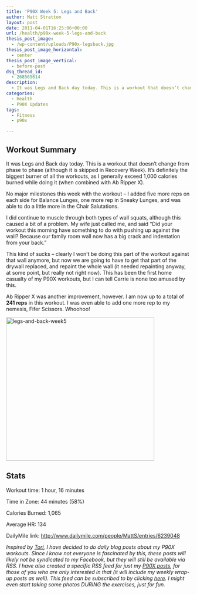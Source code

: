 ```yaml
---
title: 'P90X Week 5: Legs and Back'
author: Matt Stratton
layout: post
date: 2011-04-01T16:25:06+00:00
url: /health/p90x-week-5-legs-and-back
thesis_post_image:
  - /wp-content/uploads/P90x-legsback.jpg
thesis_post_image_horizontal:
  - center
thesis_post_image_vertical:
  - before-post
dsq_thread_id:
  - 268565614
description:
  - It was Legs and Back day today. This is a workout that doesn’t change from phase to phase (although it is skipped in Recovery Week). It’s definitely the biggest burner of all the workouts, as I generally exceed 1,000 calories burned while doing it (when combined with Ab Ripper X). However, it also included an unplanned bit of damage to our drywall.
categories:
  - Health
  - P90X Updates
tags:
  - Fitness
  - p90x

---
```

## Workout Summary

It was Legs and Back day today. This is a workout that doesn’t change from phase to phase (although it is skipped in Recovery Week). It’s definitely the biggest burner of all the workouts, as I generally exceed 1,000 calories burned while doing it (when combined with Ab Ripper X).

No major milestones this week with the workout – I added five more reps on each side for Balance Lunges, one more rep in Sneaky Lunges, and was able to do a little more in the Chair Salutations.

I did continue to muscle through both types of wall squats, although this caused a bit of a problem. My wife just called me, and said “Did your workout this morning have something to do with pushing up against the wall? Because our family room wall now has a big crack and indentation from your back.”

This kind of sucks – clearly I won’t be doing this part of the workout against that wall anymore, but now we are going to have to get that part of the drywall replaced, and repaint the whole wall (it needed repainting anyway, at some point, but really not right now). This has been the first home casualty of my P90X workouts, but I can tell Carrie is none too amused by this.

Ab Ripper X was another improvement, however. I am now up to a total of **241 reps** in this workout. I was even able to add one more rep to my nemesis, Fifer Scissors. Whoohoo!

[<img style="background-image: none; padding-left: 0px; padding-right: 0px; display: inline; padding-top: 0px; border: 0px;" title="legs-and-back-week5" src="/wp-content/uploads/legs-and-back-week5_thumb.png" border="0" alt="legs-and-back-week5" width="404" height="391" />][1]

## Stats

Workout time: 1 hour, 16 minutes
  
Time in Zone: 44 minutes (58%)
  
Calories Burned: 1,065
  
Average HR: 134
  
DailyMile link: <http://www.dailymile.com/people/MattS/entries/6239048>

_Inspired by [Tori][2], I have decided to do daily blog posts about my P90X workouts. Since I know not everyone is fascinated by this, these posts will likely not be syndicated to my Facebook, but they will still be available via RSS. I have also created a specific RSS feed for just my [P90X posts][3], for those of you who are only interested in that (it will include my weekly wrap-up posts as well). This feed can be subscribed to by clicking [here][4]. I might even start taking some photos DURING the exercises, just for fun._

 [1]: /wp-content/uploads/legs-and-back-week5.png
 [2]: http://torisp90xjourney.com/
 [3]: /tags/p90x
 [4]: http://feeds.feedburner.com/MattP90x